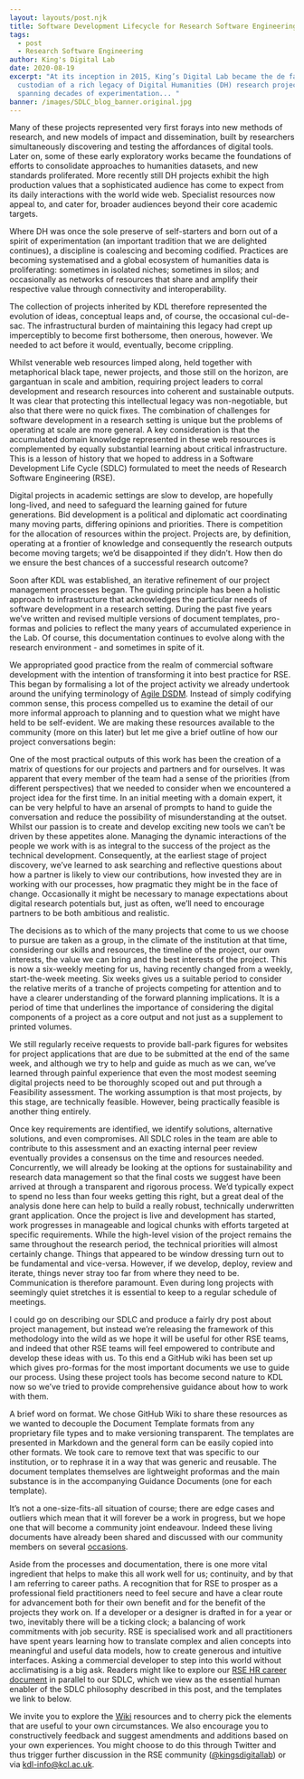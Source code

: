 ```yaml
---
layout: layouts/post.njk
title: Software Development Lifecycle for Research Software Engineering
tags:
  - post
  - Research Software Engineering
author: King's Digital Lab
date: 2020-08-19
excerpt: "At its inception in 2015, King’s Digital Lab became the de facto
  custodian of a rich legacy of Digital Humanities (DH) research projects
  spanning decades of experimentation... "
banner: /images/SDLC_blog_banner.original.jpg
---
```


Many of these projects represented very first forays into new methods of research, and new models of impact and dissemination, built by researchers simultaneously discovering and testing the affordances of digital tools. Later on, some of these early exploratory works became the foundations of efforts to consolidate approaches to humanities datasets, and new standards proliferated. More recently still DH projects exhibit the high production values that a sophisticated audience has come to expect from its daily interactions with the world wide web. Specialist resources now appeal to, and cater for, broader audiences beyond their core academic targets.

Where DH was once the sole preserve of self-starters and born out of a spirit of experimentation (an important tradition that we are delighted continues), a discipline is coalescing and becoming codified. Practices are becoming systematised and a global ecosystem of humanities data is proliferating: sometimes in isolated niches; sometimes in silos; and occasionally as networks of resources that share and amplify their respective value through connectivity and interoperability.

The collection of projects inherited by KDL therefore represented the evolution of ideas, conceptual leaps and, of course, the occasional cul-de-sac. The infrastructural burden of maintaining this legacy had crept up imperceptibly to become first bothersome, then onerous, however. We needed to act before it would, eventually, become crippling.

Whilst venerable web resources limped along, held together with metaphorical black tape, newer projects, and those still on the horizon, are gargantuan in scale and ambition, requiring project leaders to corral development and research resources into coherent and sustainable outputs. It was clear that protecting this intellectual legacy was non-negotiable, but also that there were no quick fixes. The combination of challenges for software development in a research setting is unique but the problems of operating at scale are more general. A key consideration is that the accumulated domain knowledge represented in these web resources is complemented by equally substantial learning about critical infrastructure. This is a lesson of history that we hoped to address in a Software Development Life Cycle (SDLC) formulated to meet the needs of Research Software Engineering (RSE).

Digital projects in academic settings are slow to develop, are hopefully long-lived, and need to safeguard the learning gained for future generations. Bid development is a political and diplomatic act coordinating many moving parts, differing opinions and priorities. There is competition for the allocation of resources within the project. Projects are, by definition, operating at a frontier of knowledge and consequently the research outputs become moving targets; we’d be disappointed if they didn’t. How then do we ensure the best chances of a successful research outcome?

Soon after KDL was established, an iterative refinement of our project management processes began. The guiding principle has been a holistic approach to infrastructure that acknowledges the particular needs of software development in a research setting. During the past five years we’ve written and revised multiple versions of document templates, pro-formas and policies to reflect the many years of accumulated experience in the Lab. Of course, this documentation continues to evolve along with the research environment - and sometimes in spite of it.

We appropriated good practice from the realm of commercial software development with the intention of transforming it into best practice for RSE. This began by formalising a lot of the project activity we already undertook around the unifying terminology of [Agile DSDM](https://www.agilebusiness.org/page/whatisdsdm). Instead of simply codifying common sense, this process compelled us to examine the detail of our more informal approach to planning and to question what we might have held to be self-evident. We are making these resources available to the community (more on this later) but let me give a brief outline of how our project conversations begin:

One of the most practical outputs of this work has been the creation of a matrix of questions for our projects and partners and for ourselves. It was apparent that every member of the team had a sense of the priorities (from different perspectives) that we needed to consider when we encountered a project idea for the first time. In an initial meeting with a domain expert, it can be very helpful to have an arsenal of prompts to hand to guide the conversation and reduce the possibility of misunderstanding at the outset. Whilst our passion is to create and develop exciting new tools we can’t be driven by these appetites alone. Managing the dynamic interactions of the people we work with is as integral to the success of the project as the technical development. Consequently, at the earliest stage of project discovery, we’ve learned to ask searching and reflective questions about how a partner is likely to view our contributions, how invested they are in working with our processes, how pragmatic they might be in the face of change. Occasionally it might be necessary to manage expectations about digital research potentials but, just as often, we’ll need to encourage partners to be both ambitious and realistic.

The decisions as to which of the many projects that come to us we choose to pursue are taken as a group, in the climate of the institution at that time, considering our skills and resources, the timeline of the project, our own interests, the value we can bring and the best interests of the project. This is now a six-weekly meeting for us, having recently changed from a weekly, start-the-week meeting. Six weeks gives us a suitable period to consider the relative merits of a tranche of projects competing for attention and to have a clearer understanding of the forward planning implications. It is a period of time that underlines the importance of considering the digital components of a project as a core output and not just as a supplement to printed volumes.

We still regularly receive requests to provide ball-park figures for websites for project applications that are due to be submitted at the end of the same week, and although we try to help and guide as much as we can, we’ve learned through painful experience that even the most modest seeming digital projects need to be thoroughly scoped out and put through a Feasibility assessment. The working assumption is that most projects, by this stage, are technically feasible. However, being practically feasible is another thing entirely.

Once key requirements are identified, we identify solutions, alternative solutions, and even compromises. All SDLC roles in the team are able to contribute to this assessment and an exacting internal peer review eventually provides a consensus on the time and resources needed. Concurrently, we will already be looking at the options for sustainability and research data management so that the final costs we suggest have been arrived at through a transparent and rigorous process. We’d typically expect to spend no less than four weeks getting this right, but a great deal of the analysis done here can help to build a really robust, technically underwritten grant application. Once the project is live and development has started, work progresses in manageable and logical chunks with efforts targeted at specific requirements. While the high-level vision of the project remains the same throughout the research period, the technical priorities will almost certainly change. Things that appeared to be window dressing turn out to be fundamental and vice-versa. However, if we develop, deploy, review and iterate, things never stray too far from where they need to be. Communication is therefore paramount. Even during long projects with seemingly quiet stretches it is essential to keep to a regular schedule of meetings.

I could go on describing our SDLC and produce a fairly dry post about project management, but instead we’re releasing the framework of this methodology into the wild as we hope it will be useful for other RSE teams, and indeed that other RSE teams will feel empowered to contribute and develop these ideas with us. To this end a GitHub wiki has been set up which gives pro-formas for the most important documents we use to guide our process. Using these project tools has become second nature to KDL now so we’ve tried to provide comprehensive guidance about how to work with them.

A brief word on format. We chose GitHub Wiki to share these resources as we wanted to decouple the Document Template formats from any proprietary file types and to make versioning transparent. The templates are presented in Markdown and the general form can be easily copied into other formats. We took care to remove text that was specific to our institution, or to rephrase it in a way that was generic and reusable. The document templates themselves are lightweight proformas and the main substance is in the accompanying Guidance Documents (one for each template).

It’s not a one-size-fits-all situation of course; there are edge cases and outliers which mean that it will forever be a work in progress, but we hope one that will become a community joint endeavour. Indeed these living documents have already been shared and discussed with our community members on several [occasions](https://www.kdl.kcl.ac.uk/events/research-software-engineering-digital-humanities/).

Aside from the processes and documentation, there is one more vital ingredient that helps to make this all work well for us; continuity, and by that I am referring to career paths. A recognition that for RSE to prosper as a professional field practitioners need to feel secure and have a clear route for advancement both for their own benefit and for the benefit of the projects they work on. If a developer or a designer is drafted in for a year or two, inevitably there will be a ticking clock; a balancing of work commitments with job security. RSE is specialised work and all practitioners have spent years learning how to translate complex and alien concepts into meaningful and useful data models, how to create generous and intuitive interfaces. Asking a commercial developer to step into this world without acclimatising is a big ask. Readers might like to explore our [RSE HR career document](https://zenodo.org/record/2564790#.XzU45pNKhhE) in parallel to our SDLC, which we view as the essential human enabler of the SDLC philosophy described in this post, and the templates we link to below.

We invite you to explore the [Wiki](https://github.com/kingsdigitallab/sdlc-for-rse/wiki) resources and to cherry pick the elements that are useful to your own circumstances. We also encourage you to constructively feedback and suggest amendments and additions based on your own experiences. You might choose to do this through Twitter and thus trigger further discussion in the RSE community ([@kingsdigitallab](https://twitter.com/kingsdigitallab)) or via [kdl-info@kcl.ac.uk](mailto:kdl-info@kcl.ac.uk).
